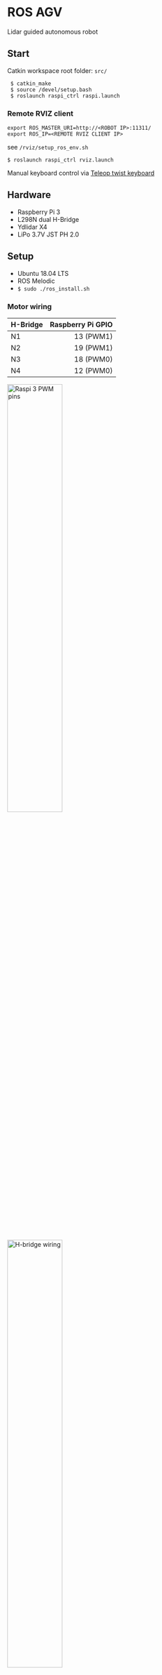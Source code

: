 # ROS AGV  

Lidar guided autonomous robot  

## Start  
Catkin workspace root folder: `src/`  
```
 $ catkin_make  
 $ source /devel/setup.bash  
 $ roslaunch raspi_ctrl raspi.launch  
```

### Remote RVIZ client  
```
export ROS_MASTER_URI=http://<ROBOT IP>:11311/
export ROS_IP=<REMOTE RVIZ CLIENT IP> 
```
see `/rviz/setup_ros_env.sh`  
```
$ roslaunch raspi_ctrl rviz.launch
```  

Manual keyboard control via [Teleop twist keyboard](http://wiki.ros.org/teleop_twist_keyboard)  

## Hardware  

* Raspberry Pi 3  
* L298N dual H-Bridge  
* Ydlidar X4  
* LiPo 3.7V JST PH 2.0

## Setup  

* Ubuntu 18.04 LTS
* ROS Melodic  
* `$ sudo ./ros_install.sh`  

### Motor wiring  
H-Bridge | Raspberry Pi GPIO
--- | ---: 
N1 | 13 (PWM1)
N2 | 19 (PWM1)
N3 | 18 (PWM0)
N4 | 12 (PWM0)

<img alt="Raspi 3 PWM pins" src="doc/raspberry_pi_3_PWM_pins.png" width="50%">
<img alt="H-bridge wiring" src="doc/wiring_hbrige_raspi.jpg"  width="50%">

[//]: <> (https://funduino.de/nr-34-motoren-mit-h-bruecke-l298n-ansteuern)

## ROS TF  

![TF tree](doc/frames.pdf)  

<img alt="rqt_graph" src="doc/rqt_graph.svg" width="100%">

# Project structure  
```
├── README.md
├── build (gen)
├── devel (gen)
├── cad
├── doc
│   ├── cad_designs/... 
│   ├── photos/... 
│   ├── frames.pdf
│   ├── raspberry_pi_3_PWM_pins.png
│   ├── rqt_graph.svg
│   └── wiring_hbrige_raspi.jpg
├── ros_install.sh
└── src
    ├── CMakeLists.txt -> /opt/ros/melodic/share/catkin/cmake/toplevel.cmake
    ├── motor_pkg
    │   ├── CMakeLists.txt
    │   ├── bin
    │   │   └── motor_ctrl
    │   ├── package.xml
    │   ├── setup.py
    │   └── src
    │       └── motor_ctrl
    │           ├── __init__.py
    │           ├── motor.py
    │           └── name_ascii.txt
    ├── raspi_ctrl
    │   ├── CMakeLists.txt
    │   ├── launch
    │   │   ├── costmap_configs
    │   │   │   ├── base_local_planner_params.yaml
    │   │   │   ├── costmap_common_params.yaml
    │   │   │   ├── global_costmap_params.yaml
    │   │   │   └── local_costmap_params.yaml
    │   │   ├── mapping_default.launch
    │   │   ├── raspi.launch
    │   │   ├── rviz.launch
    │   │   └── x4_lidar.launch
    │   ├── package.xml
    │   └── rviz
    │       ├── rviz.rviz
    │       └── setup_ros_env.sh
    ├── teleop_twist_keyboard
    └── ydlidar_ros
```

## Robot assembly  
<img alt="robot complete" src="doc/photos/20201101_130622.jpg" width="50%">
<img alt="robot complete" src="doc/photos/20201101_130505.jpg" width="50%">
<img alt="robot complete" src="doc/photos/20201101_130325_croped.jpg" width="50%">

## FreeCAD designs  

Top power & control | Lidar   
--|-- 
<img alt="cad hbridge" src="doc/cad/RaspiRobot_raspi_base_hbridge.png" width="75%"> | <img alt="cad lidar" src="doc/cad/RaspiRobot_ydliard_mounting_plate_v2.png" width="75%">  
Bottom power  |
<img alt="cad battery" src="doc/cad/RaspiRobot_battery_bottom.png" width="75%"> | 